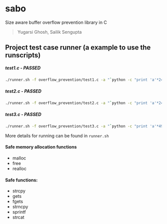 # sabo
Size aware buffer overflow prevention library in C

> Yugarsi Ghosh, Sailik Sengupta

## Project test case runner (a example to use the runscripts)

##### test1.c - PASSED

```bash
./runner.sh -f overflow_prevention/test1.c -a "`python -c "print 'a'*248 +'b'*18"`"
```

##### test2.c - PASSED

```bash
./runner.sh -f overflow_prevention/test2.c -a "`python -c "print 'a'*248 +'b'*18"`"
```

##### test3.c - PASSED

```bash
./runner.sh -f overflow_prevention/test3.c -a "`python -c "print 'a'*499 +'b'*18 + ' ' + '37_aa ' + '755'"`"
```

More details for running can be found in `runner.sh`

#### Safe memory allocation functions
+ malloc
+ free  
+ realloc

#### Safe functions:
+ strcpy
+ gets
+ fgets
+ strncpy
+ sprintf 
+ strcat 
